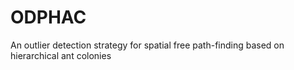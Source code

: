 # ODPHAC
An outlier detection strategy for spatial free path-finding based on hierarchical ant colonies


